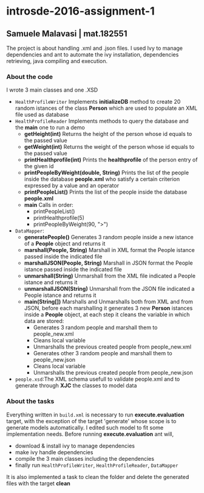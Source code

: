 # introsde-2016-assignment-1
## Samuele Malavasi | mat.182551
The project is about handling .xml and .json files.
I used Ivy to manage dependencies and ant to automate the ivy installation, dependencies retrieving, java compiling and execution.

### About the code
I wrote 3 main classes and one .XSD
* `HealthProfileWriter` Implements **initializeDB** method to create 20 random istances of the class **Person** which are used to populate an XML file used as database
* `HealthProfileReader` Implements methods to query the database and the **main** one to run a demo
  * **getHeight(int)** Returns the height of the person whose id equals to the passed value
  * **getWeight(int)** Returns the weight of the person whose id equals to the passed value
  * **printHealthprofile(int)** Prints the **healthprofile** of the person entry of the given id
  * **printPeopleByWeight(double, String)** Prints the list of the people inside the database **people.xml** who satisfy a certain criterion expressed by a value and an operator
  * **printPeopleList()** Prints the list of the people inside the database **people.xml**
  * **main** Calls in order:
    * printPeopleList()
    * printHealthprofile(5)
    * printPeopleByWeight(90, ">")
* `DataMapper`:
  * **generatePeople()** Generates 3 random people inside a new istance of a **People** object and returns it
  * **marshall(People, String)** Marshall in XML format the People istance passed inside the indicated file
  * **marshallJSON(People, String)** Marshall in JSON format the People istance passed inside the indicated file
  * **unmarshall(String)** Unmarshall from the XML file indicated a People istance and returns it
  * **unmarshallJSON(String)** Unmarshall from the JSON file indicated a People istance and returns it
  * **main(String[])** Marshalls and Unmarshalls both from XML and from JSON, before each marshalling it generates 3 new **Person** istances inside a **People** object, at each step it cleans the variable in which data are stored:
    * Generates 3 random people and marshall them to people_new.xml
    * Cleans local variable
    * Unmarshalls the previous created people from people_new.xml
    * Generates other 3 random people and marshall them to people_new.json
    * Cleans local variable
    * Unmarshalls the previous created people from people_new.json
* `people.xsd`:The XML schema usefull to validate people.xml and to generate through **XJC** the classes to model data

### About the tasks
Everything written in `build.xml` is necessary to run **execute.evaluation** target, with the exception of the target 'generate' whose scope is to generate models automatically. I edited such model to fit some implementation needs.
Before running **execute.evaluation** ant will,
* download & install ivy to manage dependencies
* make ivy handle dependencies
* compile the 3 main classes including the dependencies
* finally run `HealthProfileWriter`, `HealthProfileReader`, `DataMapper`

It is also implemented a task to clean the folder and delete the generated files with the target **clean**
